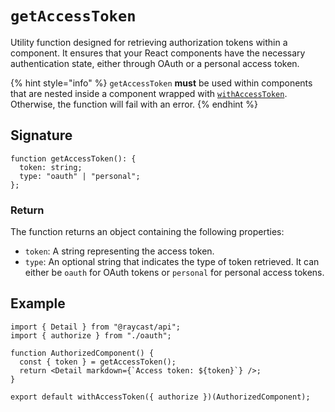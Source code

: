# `getAccessToken`

Utility function designed for retrieving authorization tokens within a component. It ensures that your React components have the necessary authentication state, either through OAuth or a personal access token.

{% hint style="info" %}
`getAccessToken` **must** be used within components that are nested inside a component wrapped with [`withAccessToken`](./withAccessToken.md). Otherwise, the function will fail with an error.
{% endhint %}

## Signature

```tsx
function getAccessToken(): {
  token: string;
  type: "oauth" | "personal";
};
```

### Return

The function returns an object containing the following properties:

- `token`: A string representing the access token.
- `type`: An optional string that indicates the type of token retrieved. It can either be `oauth` for OAuth tokens or `personal` for personal access tokens.

## Example

```tsx
import { Detail } from "@raycast/api";
import { authorize } from "./oauth";

function AuthorizedComponent() {
  const { token } = getAccessToken();
  return <Detail markdown={`Access token: ${token}`} />;
}

export default withAccessToken({ authorize })(AuthorizedComponent);
```
